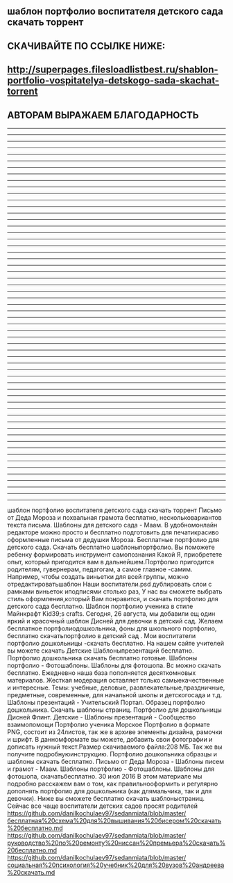 шаблон портфолио воспитателя детского сада скачать торрент
--------------------------------------------------
СКАЧИВАЙТЕ ПО ССЫЛКЕ НИЖЕ:
--------------------------------------------------
http://superpages.filesloadlistbest.ru/shablon-portfolio-vospitatelya-detskogo-sada-skachat-torrent
--------------------------------------------------
АВТОРАМ ВЫРАЖАЕМ БЛАГОДАРНОСТЬ
--------------------------------------------------
--------------------------------------------------
--------------------------------------------------
--------------------------------------------------
--------------------------------------------------
--------------------------------------------------
--------------------------------------------------
--------------------------------------------------
--------------------------------------------------
--------------------------------------------------
--------------------------------------------------
--------------------------------------------------
--------------------------------------------------
--------------------------------------------------
--------------------------------------------------
--------------------------------------------------
--------------------------------------------------
--------------------------------------------------
--------------------------------------------------
--------------------------------------------------
--------------------------------------------------
--------------------------------------------------
--------------------------------------------------
--------------------------------------------------
--------------------------------------------------
--------------------------------------------------
--------------------------------------------------
--------------------------------------------------
--------------------------------------------------
--------------------------------------------------
--------------------------------------------------
--------------------------------------------------
--------------------------------------------------
--------------------------------------------------
--------------------------------------------------
--------------------------------------------------
--------------------------------------------------
--------------------------------------------------
--------------------------------------------------
--------------------------------------------------
--------------------------------------------------
--------------------------------------------------
--------------------------------------------------
--------------------------------------------------
--------------------------------------------------
--------------------------------------------------
--------------------------------------------------
--------------------------------------------------
--------------------------------------------------
--------------------------------------------------
--------------------------------------------------
--------------------------------------------------
--------------------------------------------------
--------------------------------------------------
--------------------------------------------------
--------------------------------------------------
--------------------------------------------------
--------------------------------------------------
--------------------------------------------------
шаблон портфолио воспитателя детского сада скачать торрент Письмо от Деда Мороза и похвальная грамота бесплатно, нескольковариантов текста письма. Шаблоны для детского сада - Маам. В удобномонлайн редакторе можно просто и бесплатно подготовить для печатикрасиво оформленные письма от дедушки Мороза. Бесплатные портфолио для детского сада. Скачать бесплатно шаблоныпортфолио. Вы поможете ребенку формировать инструмент самопознания Какой Я, приобретете опыт, который пригодится вам в дальнейшем.Портфолио пригодится родителям, гувернерам, педагогам, а самое главное -самим. Например, чтобы создать виньетки для всей группы, можно отредактироватьшаблон Наши воспитатели.psd дублировать слои с рамками виньеток иподписями столько раз,  У нас вы сможете выбрать стиль оформления,который Вам понравится, и скачать портфолио для детского сада бесплатно. Шаблон портфолио ученика в стиле Майнкрафт  Kid39;s crafts. Сегодня, 26 августа, мы добавили ещ один яркий и красочный шаблон Дисней для девочки в детский сад. Желаем  бесплатное портфолиодошкольника, фоны для школьного портфолио, бесплатно скачатьпортфолио в детский сад . Мои воспитатели портфолио дошкольницы -скачать бесплатно. На нашем сайте учителей вы можете скачать Детские Шаблоныпрезентаций бесплатно. Портфолио дошкольника скачать бесплатно готовые. Шаблоны портфолио - Фотошаблоны. Шаблоны для фотошопа. Вс можно скачать бесплатно. Ежедневно наша база пополняется десяткомновых материалов. Жесткая модерация оставляет только самыекачественные и интересные. Темы: учебные, деловые, развлекательные,праздничные, предметные, современные, для начальной школы и детскогосада и т.д. Шаблоны презентаций - Учительский Портал. Образец портфолио дошкольника. Скачать шаблоны страниц. Портфолио для дошкольницы Дисней  Флинт. Детские - Шаблоны презентаций - Сообщество взаимопомощи
Портфолио ученика  Морское Портфолио в формате PNG, состоит из 24листов, так же в архиве элементы дизайна, рамочки и шрифт. В данномформате вы можете, добавить свои фотографии и дописать нужный текст.Размер скачиваемого файла:208 МБ. Так же вы получите подробнуюинструкцию. Портфолио дошкольника образцы и шаблоны скачать бесплатно. Письмо от Деда Мороза - Шаблоны писем и грамот  - Маам. Шаблоны портфолио - Фотошаблоны. Шаблоны для фотошопа, скачатьбесплатно. 30 июл 2016  В этом материале мы подробно расскажем вам о том, как правильнооформить и регулярно дополнять портфолио для дошкольника (как длямальчика, так и для девочки). Ниже вы сможете бесплатно скачать шаблоныстраниц. Сейчас все чаще воспитатели детских садов просят родителей
https://github.com/danilkochulaev97/sedanmiata/blob/master/бесплатная%20схема%20для%20вышивания%20бисером%20скачать%20бесплатно.md
https://github.com/danilkochulaev97/sedanmiata/blob/master/руководство%20по%20ремонту%20ниссан%20премьера%20скачать%20бесплатно.md
https://github.com/danilkochulaev97/sedanmiata/blob/master/социальная%20психология%20учебник%20для%20вузов%20андреева%20скачать.md